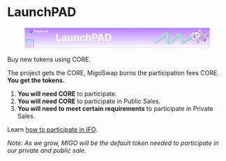 # LaunchPAD

<figure><img src=".gitbook/assets/1786x197.png" alt=""><figcaption></figcaption></figure>

Buy new tokens using CORE.

The project gets the CORE, MigoSwap burns the participation fees CORE. **You get the tokens.**

1. **You will need CORE** to participate.
2. **You will need CORE** to participate in Public Sales.
3. **You will need to meet certain requirements** to participate in Private Sales.

Learn [how to participate in IFO](broken-reference).

_Note: As we grow, MIGO will be the default token needed to participate in our private and public sale._

